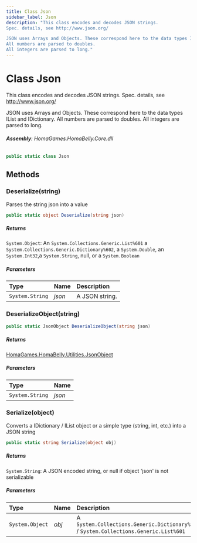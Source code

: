 ```yaml
---
title: Class Json
sidebar_label: Json
description: "This class encodes and decodes JSON strings.
Spec. details, see http://www.json.org/

JSON uses Arrays and Objects. These correspond here to the data types IList and IDictionary.
All numbers are parsed to doubles.
All integers are parsed to long."
---
```

# Class Json
This class encodes and decodes JSON strings.
Spec. details, see http://www.json.org/

JSON uses Arrays and Objects. These correspond here to the data types IList and IDictionary.
All numbers are parsed to doubles.
All integers are parsed to long.

###### **Assembly**: HomaGames.HomaBelly.Core.dll

```csharp title="Declaration"
public static class Json
```
## Methods
### Deserialize(string)
Parses the string json into a value

```csharp title="Declaration"
public static object Deserialize(string json)
```

##### Returns

`System.Object`: An `System.Collections.Generic.List%601` a `System.Collections.Generic.Dictionary%602`, a `System.Double`, an `System.Int32`,a `System.String`, null, or a `System.Boolean`
##### Parameters

| Type | Name | Description |
|:--- |:--- |:--- |
| `System.String` | *json* | A JSON string. |

### DeserializeObject(string)


```csharp title="Declaration"
public static JsonObject DeserializeObject(string json)
```

##### Returns

[HomaGames.HomaBelly.Utilities.JsonObject](../HomaGames.HomaBelly.Utilities/JsonObject)

##### Parameters

| Type | Name |
|:--- |:--- |
| `System.String` | *json* |

### Serialize(object)
Converts a IDictionary / IList object or a simple type (string, int, etc.) into a JSON string

```csharp title="Declaration"
public static string Serialize(object obj)
```

##### Returns

`System.String`: A JSON encoded string, or null if object 'json' is not serializable
##### Parameters

| Type | Name | Description |
|:--- |:--- |:--- |
| `System.Object` | *obj* | A `System.Collections.Generic.Dictionary%602` / `System.Collections.Generic.List%601` |

